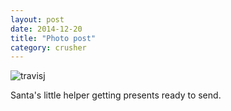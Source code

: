 ```yaml
---
layout: post
date: 2014-12-20
title: "Photo post"
category: crusher
---
```

![travisj](/images/6e2e78fd448cd1c423f9e4a34ea512418c4a12e6dcd08d5354ff1e995c2af756.jpg)

Santa&#x27;s little helper getting presents ready to send.
